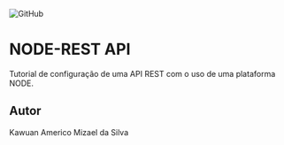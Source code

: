 ![GitHub](https://img.shields.io/github/license/Ka310805/node-rest)
# NODE-REST API
Tutorial de configuração de uma API REST com o uso de uma plataforma NODE.
## Autor
Kawuan Americo Mizael da Silva
